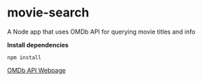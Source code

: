 # movie-search
A Node app that uses OMDb API for querying movie titles and info 

**Install dependencies**
```
npm install
```
[OMDb API Webpage](http://www.omdbapi.com)
